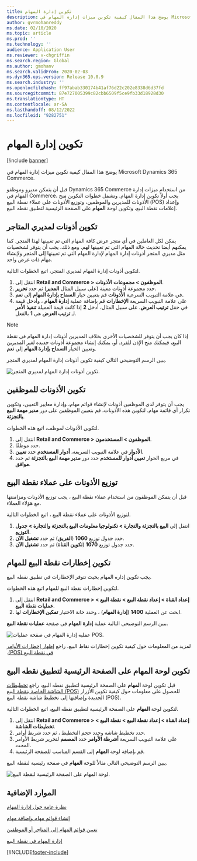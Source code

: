 ```yaml
---
title: تكوين إدارة المهام
description: يوضح هذا المقال كيفية تكوين ميزات إدارة المهام في Microsoft Dynamics 365 Commerce.
author: gvrmohanreddy
ms.date: 02/10/2020
ms.topic: article
ms.prod: ''
ms.technology: ''
audience: Application User
ms.reviewer: v-chgriffin
ms.search.region: Global
ms.author: gmohanv
ms.search.validFrom: 2020-02-03
ms.dyn365.ops.version: Release 10.0.9
ms.search.industry: ''
ms.openlocfilehash: ff97abab330174b41af76d22c202e8338d6d37fd
ms.sourcegitcommit: 87e727005399c82cbb6509f5ce9fb33d18928d30
ms.translationtype: HT
ms.contentlocale: ar-SA
ms.lasthandoff: 08/12/2022
ms.locfileid: "9282751"
---
```

# <a name="configure-task-management"></a>تكوين إدارة المهام

[!include [banner](includes/banner.md)]

يوضح هذا المقال كيفية تكوين ميزات إدارة المهام في Microsoft Dynamics 365 Commerce.

قبل أن يتمكن مديرو وموظفو Dynamics 365 Commerce من استخدام ميزات إدارة المهام في Commerce، يجب أولاً تكوين إدارة المهام. وتشمل خطوات التكوين منح الأذونات للمديرين والموظفين، وتوزيع الأذونات على عملاء نقطة البيع (POS) وإعداد إعلامات نقطة البيع، وتكوين لوحة **المهام** على الصفحة الرئيسية لتطبيق نقطه البيع.

## <a name="configure-permissions-for-store-managers"></a>تكوين أذونات لمديري المتاجر

يمكن لكل العاملين في أي متجر عرض كافة المهام التي تم تعيينها لهذا المتجر. كما يمكنهم أيضا تحديث حالة المهام التي تم تعيينها لهم. ومع ذلك، يجب أن يتوفر لشخصيات مثل مديري المتجر أذونات إدارة المهام لإدارة المهام التي تم تعيينها إلى المتجر ولإنشاء مهام ذات غرض واحد.

لتكوين أذونات إدارة المهام لمديري المتجر، اتبع الخطوات التالية.

1. انتقل إلى **Retail and Commerce \> الموظفون \> ‏‫مجموعات الأذونات‬**.
1. حدد مجموعة أذونات معينة (على سبيل المثال **المدير**) ثم حدد **تحرير**.
1. في علامة التبويب السرعية **الأذونات** قم بتعيين خيار **السماح بإدارة المهام** إلى **نعم.**
1. على علامة التبويب السريعة **الإخطارات** قم بإضافة عملية **إدارة المهام** ، وأدخل قيمة في حقل **ترتيب العرض**. على سبيل المثال، أدخل **2** إذا كانت قيمة العميلة **‏‫تنفيذ الأمر‬** لـ **ترتيب العرض** هي **1** بالفعل.
    
> [!NOTE]
> إذا كان يجب أن يتوفر للشخصيات الأخرى بخلاف المديرين أذونات إدارة المهام في نقطة البيع، فيمكنك منح الإذن للفرد. أو، يمكنك إنشاء مجموعة أذونات جديده لغير المديرين وتعيين الخيار **السماح بإدارة المهام** إلى **نعم**.

يبين الرسم التوضيحي التالي كيفية تكوين أذونات إدارة المهام لمديري المتجر.

![تكوين أذونات إدارة المهام لمديري المتجر.](media/HQ-POS-Tasks-Notifications-User-Permission.png)

## <a name="configure-permissions-for-employees"></a>تكوين الأذونات للموظفين

يجب أن يتوفر لدى الموظفين أذونات لإنشاء قوائم مهام، وإدارة معايير التعيين، وتكوين تكرار أي قائمة مهام. لتكوين هذه الأذونات، قم بتعيين الموظفين على دور **مدير مهمة البيع بالتجزئة**.

لتكوين الأذونات لموظف، اتبع هذه الخطوات.

1. انتقل إلى **Retail and Commerce \> الموظفون \> المستخدمون**.
1. حدد موظفًا.
1. في علامة التبويب السريعة، **أدوار المستخدم** حدد **تعيين‏‎ الأدوار**.
1. في مربع الحوار **تعيين أدوار للمستخدم** حدد دور **مدير مهمة البيع بالتجزئة** ثم حدد **موافق**.

## <a name="distribute-permissions-to-pos-clients"></a>توزيع الأذونات على عملاء نقطة البيع

قبل أن يتمكن الموظفون من استخدام عملاء نقطة البيع ، يجب توزيع الأذونات ومزامنتها مع هؤلاء العملاء.

لتوزيع الأذونات على عملاء نقطة البيع ، اتبع الخطوات التالية.

1. انتقل إلى **البيع بالتجزئة والتجارة \> تكنولوجيا معلومات البيع بالتجزئة والتجارة \> جدول التوزيع**.
1. حدد جدول توزيع **1060** (**الفريق‬**) ثم حدد **تشغيل الآن**.
1. حدد جدول توزيع **1070** (**تكوين القناة**) ثم حدد **تشغيل الآن**.

## <a name="configure-pos-notifications-for-tasks"></a>تكوين إخطارات نقطة البيع للمهام

يجب تكوين إداره المهام بحيث تتوفر الإخطارات في تطبيق نقطه البيع.

لتكوين إخطارات نقطة البيع للمهام اتبع هذه الخطوات.

1. انتقل إلى **Retail and Commerce \> إعداد القناة \> إعداد نقطة البيع \> نقطة البيع \> عمليات نقطة البيع**.
1. ابحث عن العملية **1400** (**إدارة المهام**) ، وحدد خانة الاختيار **تمكين الإخطارات** لها.

يبين الرسم التوضيحي التالية عملية **إدارة المهام** في صفحة **عمليات نقطة البيع**.

![عمليه إدارة المهام في صفحة عمليات POS.](media/HQ-POS-Tasks-Notifications.png)

لمزيد من المعلومات حول كيفية تكوين إخطارات نقاط البيع، راجع [‏‫إظهار إخطارات الأوامر في نقطة البيع (POS)](notifications-pos.md).

## <a name="configure-the-tasks-tile-on-a-pos-application-home-page"></a>تكوين لوحة المهام على الصفحة الرئيسية لتطبيق نقطه البيع

قبل تكوين لوحة **المهام** على الصفحة الرئيسية لتطبيق نقطه البيع، راجع [تخطيطات الشاشة الخاصة بنقطة البيع (POS)‬](pos-screen-layouts.md) للحصول على معلومات حول كيفية تكوين الأزرار الجديدة وإضافتها إلى تخطيط شاشة نقطة البيع (POS).

لتكوين لوحة **المهام** على الصفحة الرئيسية لتطبيق نقطه البيع، اتبع الخطوات التالية.

1. انتقل إلى **Retail and Commerce \> إعداد القناة \> إعداد نقطة البيع \> نقطة البيع \> تخطيطات الشاشة**.
1. حدد تخطيط شاشة وحدد حجم التخطيط ، ثم حدد شريط أوامر.
1. على علامة التبويب السريعة **‏‫أشرطة الأوامر‬** حدد **المصمم** لتحرير شريط الأوامر المحدد.
1. قم بإضافة لوحة **المهام** إلى القسم المناسب للصفحة الرئيسية.

يبين الرسم التوضيحي التالي مثالاً للوحة **المهام** في صفحة رئيسية لنقطة البيع.

![لوحة المهام على الصفحة الرئيسية لنقطة البيع.](media/POS-home-screen-tasks-button-image.png)

## <a name="additional-resources"></a>الموارد الإضافية

[نظرة عامة حول إدارة المهام](task-mgmt-overview.md)

[إنشاء قوائم مهام وإضافة مهام](task-mgmt-create-lists.md)

[تعيين قوائم المهام إلى المتاجر أو الموظفين](task-mgmt-assign-lists.md)

[إدارة المهام في نقطة البيع](task-mgmt-POS.md)


[!INCLUDE[footer-include](../includes/footer-banner.md)]
